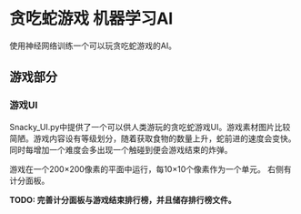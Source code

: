 # 贪吃蛇游戏 机器学习AI
使用神经网络训练一个可以玩贪吃蛇游戏的AI。
## 游戏部分
### 游戏UI
Snacky_UI.py中提供了一个可以供人类游玩的贪吃蛇游戏UI。游戏素材图片比较简陋。游戏内容设有等级划分，随着获取食物的数量上升，蛇前进的速度会变快。
同时每增加一个难度会多出现一个触碰到便会游戏结束的炸弹。

游戏在一个200×200像素的平面中运行，每10×10个像素作为一个单元。 右侧有计分面板。

__TODO: 完善计分面板与游戏结束排行榜，并且储存排行榜文件。__
